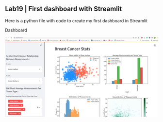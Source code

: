 ## Lab19 | First dashboard with Streamlit

Here is a python file with code to create my first dashboard in Streamlit 

Dashboard

![Dashboard Streamlit](https://github.com/radek-deb/Labs_IronHack/blob/main/module_2/Lab19/Dashboard%20streamplit%20picture.jpg?raw=true)

